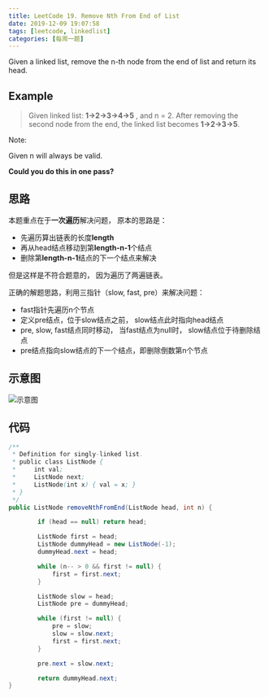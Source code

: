 ```yaml
---
title: LeetCode 19. Remove Nth From End of List
date: 2019-12-09 19:07:58
tags: [leetcode, linkedlist]
categories: [每周一题]
---
```


Given a linked list, remove the n-th node from the end of list and return its head.

<!-- more -->

## Example


> Given linked list:
> **1->2->3->4->5** ,  and n = 2.
> After removing the second node from the end, the linked list becomes
> **1->2->3->5**.

Note:

Given n will always be valid.

**Could you do this in one pass?**

## 思路

本题重点在于**一次遍历**解决问题， 原本的思路是：

* 先遍历算出链表的长度**length**
* 再从head结点移动到第**length-n-1**个结点
* 删除第**length-n-1**结点的下一个结点来解决

但是这样是不符合题意的， 因为遍历了两遍链表。

正确的解题思路，利用三指针（slow, fast, pre）来解决问题：

* fast指针先遍历n个节点
* 定义pre结点，位于slow结点之前， slow结点此时指向head结点
* pre, slow, fast结点同时移动， 当fast结点为null时， slow结点位于待删除结点
* pre结点指向slow结点的下一个结点，即删除倒数第n个节点

## 示意图

![示意图](demo.jpg)

 
## 代码

```java
/**
 * Definition for singly-linked list.
 * public class ListNode {
 *     int val;
 *     ListNode next;
 *     ListNode(int x) { val = x; }
 * }
 */
public ListNode removeNthFromEnd(ListNode head, int n) {

        if (head == null) return head;

        ListNode first = head;
        ListNode dummyHead = new ListNode(-1);
        dummyHead.next = head;

        while (n-- > 0 && first != null) {
            first = first.next;
        }

        ListNode slow = head;
        ListNode pre = dummyHead;

        while (first != null) {
            pre = slow;
            slow = slow.next;
            first = first.next;
        }

        pre.next = slow.next;

        return dummyHead.next;
}

```


